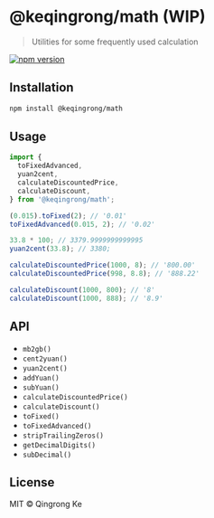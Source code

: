 # @keqingrong/math (WIP)

> Utilities for some frequently used calculation

[![npm version](https://img.shields.io/npm/v/@keqingrong/math.svg)](https://www.npmjs.com/package/@keqingrong/math)

## Installation

```sh
npm install @keqingrong/math
```

## Usage

```js
import {
  toFixedAdvanced,
  yuan2cent,
  calculateDiscountedPrice,
  calculateDiscount,
} from '@keqingrong/math';

(0.015).toFixed(2); // '0.01'
toFixedAdvanced(0.015, 2); // '0.02'

33.8 * 100; // 3379.9999999999995
yuan2cent(33.8); // 3380;

calculateDiscountedPrice(1000, 8); // '800.00'
calculateDiscountedPrice(998, 8.8); // '888.22'

calculateDiscount(1000, 800); // '8'
calculateDiscount(1000, 888); // '8.9'
```

## API

- `mb2gb()`
- `cent2yuan()`
- `yuan2cent()`
- `addYuan()`
- `subYuan()`
- `calculateDiscountedPrice()`
- `calculateDiscount()`
- `toFixed()`
- `toFixedAdvanced()`
- `stripTrailingZeros()`
- `getDecimalDigits()`
- `subDecimal()`

## License

MIT © Qingrong Ke
